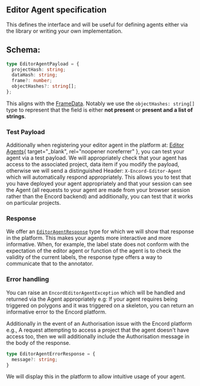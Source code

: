 ## Editor Agent specification

This defines the interface and will be useful for defining agents either via the library or writing your own implementation.

## Schema:
```typescript
type EditorAgentPayload = {
  projectHash: string;
  dataHash: string;
  frame?: number;
  objectHashes?: string[];
};
```

This aligns with the [FrameData](../reference/core.md#encord_agents.core.data_model.FrameData). Notably we use the `objectHashes: string[]` type to represent that the field is either **not present** or **present and a list of strings**.

### Test Payload

Additionally when registering your editor agent in the platform at: [Editor Agents](https://app.encord.com/agents/editor-agents?limit=10){ target="\_blank", rel="noopener noreferrer" }, you can test your agent via a test payload. We will appropriately check that your agent has access to the associated project, data item if you modify the payload, otherwise we will send a distinguished Header: `X-Encord-Editor-Agent` which will automatically respond appropriately. This allows you to test that you have deployed your agent appropriately and that your session can see the Agent (all requests to your agent are made from your browser session rather than the Encord backend) and additionally, you can test that it works on particular projects.

### Response

We offer an [`EditorAgentResponse`](../reference/core.md#encord_agents.core.data_model.EditorAgentResponse) type for which we will show that response in the platform. 
This makes your agents more interactive and more informative. 
When, for example, the label state does not conform with the expectation of the editor agent or function of the agent is to check the validity of the current labels, the response type offers a way to communicate that to the annotator.
### Error handling

You can raise an `EncordEditorAgentException` which will be handled and returned via the Agent appropriately e.g: If your agent requires being triggered on polygons and it was triggered on a skeleton, you can return an informative error to the Encord platform.

Additionally in the event of an Authorisation issue with the Encord platform e.g., A request attempting to access a project that the agent doesn't have access too, then we will additionally include the Authorisation message in the body of the response. 


```typescript
type EditorAgentErrorResponse = {
  message?: string;
}
```

We will display this in the platform to allow intuitive usage of your agent.